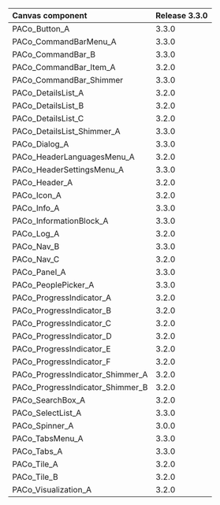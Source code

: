 | Canvas component | Release 3.3.0 |
| :--- | :--- |
| PACo_Button_A | 3.3.0 |
| PACo_CommandBarMenu_A | 3.3.0 |
| PACo_CommandBar_B | 3.3.0 |
| PACo_CommandBar_Item_A | 3.2.0 |
| PACo_CommandBar_Shimmer | 3.3.0 |
| PACo_DetailsList_A | 3.2.0 |
| PACo_DetailsList_B | 3.2.0 |
| PACo_DetailsList_C | 3.2.0 |
| PACo_DetailsList_Shimmer_A | 3.3.0 |
| PACo_Dialog_A | 3.3.0 |
| PACo_HeaderLanguagesMenu_A | 3.2.0 |
| PACo_HeaderSettingsMenu_A | 3.3.0 |
| PACo_Header_A | 3.2.0 |
| PACo_Icon_A | 3.2.0 |
| PACo_Info_A | 3.3.0 |
| PACo_InformationBlock_A | 3.3.0 |
| PACo_Log_A | 3.2.0 |
| PACo_Nav_B | 3.3.0 |
| PACo_Nav_C | 3.2.0 |
| PACo_Panel_A | 3.3.0 |
| PACo_PeoplePicker_A | 3.3.0 |
| PACo_ProgressIndicator_A | 3.2.0 |
| PACo_ProgressIndicator_B | 3.2.0 |
| PACo_ProgressIndicator_C | 3.2.0 |
| PACo_ProgressIndicator_D | 3.2.0 |
| PACo_ProgressIndicator_E | 3.2.0 |
| PACo_ProgressIndicator_F | 3.2.0 |
| PACo_ProgressIndicator_Shimmer_A | 3.2.0 |
| PACo_ProgressIndicator_Shimmer_B | 3.2.0 |
| PACo_SearchBox_A | 3.2.0 |
| PACo_SelectList_A | 3.3.0 |
| PACo_Spinner_A | 3.0.0 |
| PACo_TabsMenu_A | 3.3.0 |
| PACo_Tabs_A | 3.3.0 |
| PACo_Tile_A | 3.2.0 |
| PACo_Tile_B | 3.2.0 |
| PACo_Visualization_A | 3.2.0 |
